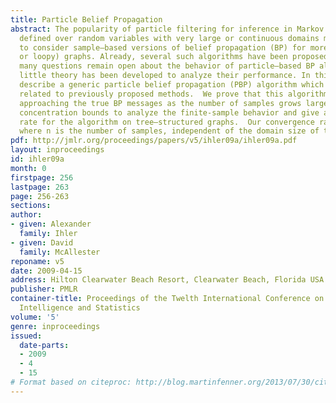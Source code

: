 ```yaml
---
title: Particle Belief Propagation
abstract: The popularity of particle filtering for inference in Markov chain models
  defined over random variables with very large or continuous domains makes it natural
  to consider sample–based versions of belief propagation (BP) for more general (tree–structured
  or loopy) graphs. Already, several such algorithms have been proposed in the literature.  However,
  many questions remain open about the behavior of particle–based BP algorithms, and
  little theory has been developed to analyze their performance. In this paper, we
  describe a generic particle belief propagation (PBP) algorithm which is closely
  related to previously proposed methods.  We prove that this algorithm is consistent,
  approaching the true BP messages as the number of samples grows large. We then use
  concentration bounds to analyze the finite-sample behavior and give a convergence
  rate for the algorithm on tree–structured graphs.  Our convergence rate is O(1/\sqrtn)
  where n is the number of samples, independent of the domain size of the variables.
pdf: http://jmlr.org/proceedings/papers/v5/ihler09a/ihler09a.pdf
layout: inproceedings
id: ihler09a
month: 0
firstpage: 256
lastpage: 263
page: 256-263
sections: 
author:
- given: Alexander
  family: Ihler
- given: David
  family: McAllester
reponame: v5
date: 2009-04-15
address: Hilton Clearwater Beach Resort, Clearwater Beach, Florida USA
publisher: PMLR
container-title: Proceedings of the Twelth International Conference on Artificial
  Intelligence and Statistics
volume: '5'
genre: inproceedings
issued:
  date-parts:
  - 2009
  - 4
  - 15
# Format based on citeproc: http://blog.martinfenner.org/2013/07/30/citeproc-yaml-for-bibliographies/
---
```

